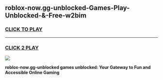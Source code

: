 
## roblox-now.gg-unblocked-Games-Play-Unblocked-&-Free-w2bim
<h3>
<a href="https://premium76.site?title=roblox-now.gg-unblocked&ref=24A">CLICK TO PLAY</a></h3>
<hr>

<h3>
<a href="https://premium76.site?title=roblox-now.gg-unblocked&ref=24A">CLICK 2 PLAY</a>
  
</h3>

<a href="https://premium76.site?title=roblox-now.gg-unblocked&ref=24A"><img src="https://clearcache.store/games.png"></a>


**roblox-now.gg-unblocked games unblocked: Your Gateway to Fun and Accessible Online Gaming**
